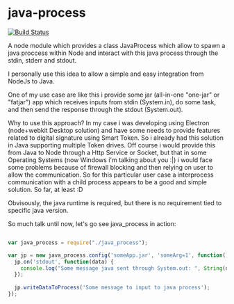 # java-process

[![Build Status](https://travis-ci.org/abner/java-process.svg?branch=master)](https://travis-ci.org/abner/java-process)

A node module which provides a class JavaProcess which allow to spawn a java proccess within Node and interact with this java process
through the stdin, stderr and stdout.

I personally use this idea to allow a simple and easy integration from NodeJs to Java. 

One of my use case are like this i provide some jar (all-in-one "one-jar" or "fatjar") app which receives inputs from stdin (System.in), 
do some task, and then send the response through the stdout (System.out).

Why to use this approach? In my case i was developing using Electron (node+webkit Desktop solution) and have some needs to provide features related to digital signature
using Smart Token. So i already had this solution in Java supporting multiple Token drives. Off course i would provide this from Java to Node
through a Http Service or Socket, but that in some Operating Systems (now Windows i'm talking about you :|) i would face some
problems because of firewall blocking and then relying on user to allow the communication. So for this particular user case a interprocess
communication with a child process appears to be a good and simple solution. So far, at least :D


Obvisously, the java runtime is required, but there is no requirement tied to specific java version. 

So much talk until now, let's go see java_process in action:


``` js

var java_process = require("./java_process");

var jp = new java_process.config('someApp.jar', 'someArg=1', function() {
  jp.on('stdout', function(data) {
    console.log("Some message java sent through System.out: ", String(data));
  });
  
  jp.writeDataToProcess('Some message to input to java process');
});
```


